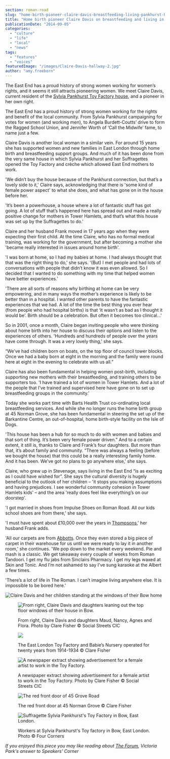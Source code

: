 ```yaml
---
section: roman-road
slug: "home-birth-pioneer-claire-davis-breastfeeding-living-pankhurst-house"
title: "Home birth pioneer Claire Davis on breastfeeding and living in a Pankhurst house"
publicationDate: "2014-09-05"
categories: 
  - "culture"
  - "life"
  - "local"
  - "news"
tags: 
  - "features"
  - "voices"
featuredImage: "/images/Claire-Davis-hallway-2.jpg"
author: "amy.freeborn"
---
```


The East End has a proud history of strong women working for women’s rights, and it seems it still attracts pioneering women. We meet Claire Davis, current resident of the [Sylvia Pankhurst Toy Factory house](https://romanroadlondon.com/sylvia-pankhursts-east-london-toy-factory/), and a pioneer in her own right.

The East End has a proud history of strong women working for the rights and benefit of the local community. From Sylvia Pankhurst campaigning for votes for women (and working men), to Angela Burdett-Coutts’ drive to form the Ragged School Union, and Jennifer Worth of ‘Call the Midwife’ fame, to name just a few.

Claire Davis is another local woman in a similar vein. For around 15 years she has supported women and new families in East London through home birth and breastfeeding support groups. And much of it has been done from the very same house in which Sylvia Pankhurst and her Suffragettes opened the Toy Factory and crèche which allowed East End mothers to work.

'We didn’t buy the house because of the Pankhurst connection, but that’s a lovely side to it,' Claire says, acknowledging that there is 'some kind of female power aspect' to what she does, and what has gone on in the house before her.

'It’s been a powerhouse, a house where a lot of fantastic stuff has got going. A lot of stuff that’s happened here has spread out and made a really positive change for mothers in Tower Hamlets, and that’s what this house was set up by the Suffragettes to do.'

Claire and her husband Frank moved in 17 years ago when they were expecting their first child. At the time Claire, who has no formal medical training, was working for the government, but after becoming a mother she 'became really interested in issues around home birth'.

'I was born at home, so I had my babies at home. I had always thought that that was the right thing to do,' she says. '(But) I met people and had lots of conversations with people that didn’t know it was even allowed. So I decided that I wanted to do something with my time that helped women have better experiences.'

'There are all sorts of reasons why birthing at home can be very empowering, and in many ways the mother’s experience is likely to be better than in a hospital. I wanted other parents to have the fantastic experiences that we had. A lot of the time the best thing you ever hear (from people who had hospital births) is that ‘it wasn’t as bad as I thought it would be’. Birth should be a celebration. But often it becomes too clinical…'

So in 2001, once a month, Claire began inviting people who were thinking about home birth into her house to discuss their options and listen to the experiences of others. 'Hundreds and hundreds of people over the years have come through. It was a very lovely thing,' she says.

“We’ve had children born on boats, on the top floor of council tower blocks. Once we had a baby born at eight in the morning and the family were round here at eight in the evening to celebrate with us all.”

Claire has also been fundamental in helping women post-birth, including supporting new mothers with their breastfeeding, and training others to be supporters too. 'I have trained a lot of women in Tower Hamlets. And a lot of the people that I’ve trained and supervised here have gone on to set up breastfeeding groups in the community.'

Today she works part time with Barts Health Trust co-ordinating local breastfeeding services. And while she no longer runs the home birth group at 45 Norman Grove, she has been fundamental in steering the set up of the Barkantine Centre, an out-of-hospital, home birth-style facility on the Isle of Dogs.

'This house has been a hub for so much to do with women and babies and that sort of thing. It’s been very female power driven.” And to a certain extent, it still is, thanks to Claire and Frank’s four daughters. But more than that, it’s about family and community. “There was always a feeling (before we bought the house) that this could be a really interesting family home. And it has been. We’ve got no plans to go anywhere else,' she says.

Claire, who grew up in Stevenage, says living in the East End “is as exciting as I could have wished for”. She says the cultural diversity is hugely beneficial to the outlook of her children – 'it stops you making assumptions and having prejudices. I see wonderful community cohesion in Tower Hamlets kids' – and the area 'really does feel like everything’s on our doorstep'.

'I got married in shoes from Impulse Shoes on Roman Road. All our kids school shoes are from there,' she says.

'I must have spent about £10,000 over the years in [Thompsons](https://romanroadlondon.com/thompsons-diy-store-bow/),' her husband Frank adds.

'All our carpets are from [Abbotts](https://romanroadlondon.com/abbotts-flooring-family-interview/). Once they even stored a big piece of carpet in their warehouse for us until we were ready to lay it in another room,' she continues. 'We pop down to the market every weekend. Pie and mash is a classic. We get takeaway every couple of weeks from Roman Tandoori. I get my flu jabs from Sinclairs Pharmacy. I get my legs waxed at Skin and Tonic. And I’m not ashamed to say I’ve sung karaoke at the Albert a few times.

'There’s a lot of life in The Roman. I can’t imagine living anywhere else. It is impossible to be bored here.'

![Claire Davis and her children standing at the windows of their Bow home](/images/Claire-Davis-daughters-house-1024x1540.jpg)

<figure>

![From right, Claire Davis and daughters leaning out the top floor windows of their house in Bow.](/images/Claire-Davis-daughters-top-floor-windows.jpg)

<figcaption>

From right, Claire Davis and daughters Maud, Nancy, Agnes and Flora. Photo by Clare Fisher © Social Streets CIC

</figcaption>

</figure>

<figure>

![](/images/Blue-plaque-45-Norman-Gove-Pankshurst-Toy-Factory-Bow-1024x681.jpg)

<figcaption>

The East London Toy Factory and Babie’s Nursery operated for twenty years from 1914-1934 © Clare Fisher

</figcaption>

</figure>

<figure>

![A newspaper extract showing advertisement for a female artist to work in the Toy Factory.](/images/Advertisement-Pankhurst-toy-factory.jpg)

<figcaption>

A newspaper extract showing advertisement for a female artist to work in the Toy Factory. Photo by Clare Fisher © Social Streets CIC

</figcaption>

</figure>

<figure>

![The red front door of 45 Grove Road](/images/No-45-Norman-Grove-Pankhurst-Toy-Factory-Bow-1024x681.jpg)

<figcaption>

The red front door at 45 Norman Grove © Clare Fisher

</figcaption>

</figure>

<figure>

![Suffragette Sylvia Pankhurst's Toy Factory in Bow, East London.](/images/Sylvia-Pankhurst-Toy-Factory-Bow.jpg)

<figcaption>

Workers at Sylvia Pankhurst's Toy factory in Bow, East London. Photo © Four Corners

</figcaption>

</figure>

_If you enjoyed this piece you may like reading about [The Forum](https://romanroadlondon.com/victoria-park-forum-speakers-corner/), Victoria Park's answer to Speakers' Corner_
